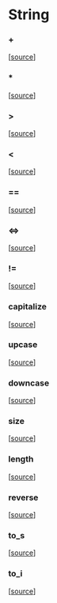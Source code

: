 # String

### +



[[source](https://github.com/goby-lang/goby/tree/f32c1fcbfd7e1df021948de1065d342e95ebd03d/vm/string.go#L63)]

### *



[[source](https://github.com/goby-lang/goby/tree/f32c1fcbfd7e1df021948de1065d342e95ebd03d/vm/string.go#L80)]

### >



[[source](https://github.com/goby-lang/goby/tree/f32c1fcbfd7e1df021948de1065d342e95ebd03d/vm/string.go#L106)]

### <



[[source](https://github.com/goby-lang/goby/tree/f32c1fcbfd7e1df021948de1065d342e95ebd03d/vm/string.go#L128)]

### ==



[[source](https://github.com/goby-lang/goby/tree/f32c1fcbfd7e1df021948de1065d342e95ebd03d/vm/string.go#L150)]

### <=>



[[source](https://github.com/goby-lang/goby/tree/f32c1fcbfd7e1df021948de1065d342e95ebd03d/vm/string.go#L172)]

### !=



[[source](https://github.com/goby-lang/goby/tree/f32c1fcbfd7e1df021948de1065d342e95ebd03d/vm/string.go#L197)]

### capitalize



[[source](https://github.com/goby-lang/goby/tree/f32c1fcbfd7e1df021948de1065d342e95ebd03d/vm/string.go#L219)]

### upcase



[[source](https://github.com/goby-lang/goby/tree/f32c1fcbfd7e1df021948de1065d342e95ebd03d/vm/string.go#L233)]

### downcase



[[source](https://github.com/goby-lang/goby/tree/f32c1fcbfd7e1df021948de1065d342e95ebd03d/vm/string.go#L244)]

### size



[[source](https://github.com/goby-lang/goby/tree/f32c1fcbfd7e1df021948de1065d342e95ebd03d/vm/string.go#L255)]

### length



[[source](https://github.com/goby-lang/goby/tree/f32c1fcbfd7e1df021948de1065d342e95ebd03d/vm/string.go#L266)]

### reverse



[[source](https://github.com/goby-lang/goby/tree/f32c1fcbfd7e1df021948de1065d342e95ebd03d/vm/string.go#L277)]

### to_s



[[source](https://github.com/goby-lang/goby/tree/f32c1fcbfd7e1df021948de1065d342e95ebd03d/vm/string.go#L292)]

### to_i



[[source](https://github.com/goby-lang/goby/tree/f32c1fcbfd7e1df021948de1065d342e95ebd03d/vm/string.go#L303)]

